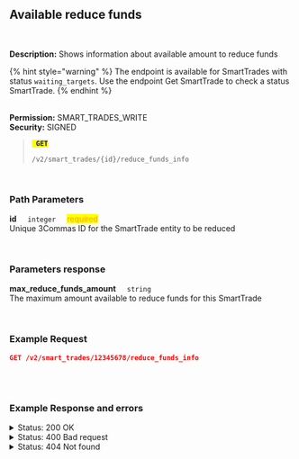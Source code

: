 ## Available reduce funds<br>
<br>

**Description:** Shows information about available amount to reduce funds<br>

{% hint style="warning" %}
The endpoint is available for SmartTrades with status `waiting_targets`. Use the endpoint Get SmartTrade to check a status SmartTrade.
{% endhint %}<br>
<br>

**Permission:** SMART_TRADES_WRITE<br>
**Security:** SIGNED<br>

<blockquote>

<code><mark style="color:blue"><strong> GET </strong></mark></code>

<code>/v2/smart_trades/{id}/reduce_funds_info</code>

</blockquote>

<br>


### Path Parameters<br>
<p>
   <strong>id</strong>&nbsp;&nbsp;&nbsp;&nbsp;&nbsp;<code>integer</code>&nbsp;&nbsp;&nbsp;&nbsp;&nbsp;<mark style="color:orange">required</mark><br>
   Unique 3Commas ID for the SmartTrade entity to be reduced
</p>
<br>

### Parameters response<br>
<p>
   <strong>max_reduce_funds_amount</strong>&nbsp;&nbsp;&nbsp;&nbsp;&nbsp;<code>string</code><br>
   The maximum amount available to reduce funds for this SmartTrade
</p>
<br>

### Example Request<br>
```json
GET /v2/smart_trades/12345678/reduce_funds_info
```
<br>
<br>

### Example Response and errors<br>
<details>
<summary>Status: 200 OK</summary><br>

```json
{
    "max_reduce_funds_amount": "28.819532219570405727923627685"
}

```
</details>
<details>
<summary>Status: 400 Bad request</summary><br>

```json
{
    "error": "Wrong param(s)",
    "error_description": "Reduce funds is not allowed in the current status"
}
```
</details>
<details>
<summary>Status: 404 Not found</summary><br>

```json
{
    "error": "Not found",
    "error_description": "Smart Trade not found"
}
```
</details>